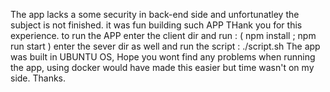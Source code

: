 The app lacks a some security in back-end side and unfortunatley the subject is not finished. it was fun building such APP THank you for this experience.
to run the APP enter the client dir and run : ( npm install ; npm run start )
enter the sever dir as well and run the script : ./script.sh
The app was built in UBUNTU OS, Hope you wont find any problems when running the app, using docker would have made this easier but time wasn't on my side.
Thanks.
